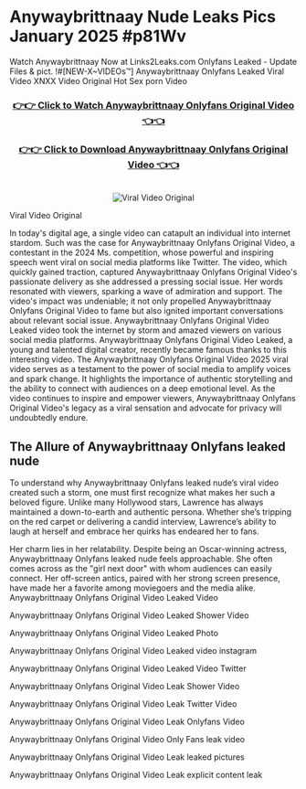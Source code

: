 # Anywaybrittnaay Nude Leaks Pics January 2025 #p81Wv

Watch Anywaybrittnaay Now at Links2Leaks.com Onlyfans Leaked - Update Files & pict. !#[NEW-X~VIDEOs™] Anywaybrittnaay Onlyfans Leaked Viral Video XNXX Video Original Hot Sex porn Video
<br>
<div align="center">
<h3><a href="https://links2leaks.com/anywaybrittnaay" rel="nofollow">👉👉 Click to Watch Anywaybrittnaay Onlyfans Original Video 👈👈</a></h3>
<h3><a href="https://links2leaks.com/anywaybrittnaay" rel="nofollow">👉👉 Click to Download Anywaybrittnaay Onlyfans Original Video 👈👈</a></h3>
<br>
<a href="https://links2leaks.com/anywaybrittnaay" rel="nofollow"><img src="https://i.ibb.co/Gkj2r4b/banner.png" alt="Viral Video Original" style="max-width: 100%; display: inline-block;" data-target="animated-image.originalImage"></a>
</div>

Viral Video Original

In today's digital age, a single video can catapult an individual into internet stardom. Such was the case for Anywaybrittnaay Onlyfans Original Video, a contestant in the 2024 Ms. competition, whose powerful and inspiring speech went viral on social media platforms like Twitter.
The video, which quickly gained traction, captured Anywaybrittnaay Onlyfans Original Video's passionate delivery as she addressed a pressing social issue. Her words resonated with viewers, sparking a wave of admiration and support. The video's impact was undeniable; it not only propelled Anywaybrittnaay Onlyfans Original Video to fame but also ignited important conversations about relevant social issue.
Anywaybrittnaay Onlyfans Original Video Leaked video took the internet by storm and amazed viewers on various social media platforms. Anywaybrittnaay Onlyfans Original Video Leaked, a young and talented digital creator, recently became famous thanks to this interesting video.
The Anywaybrittnaay Onlyfans Original Video 2025 viral video serves as a testament to the power of social media to amplify voices and spark change. It highlights the importance of authentic storytelling and the ability to connect with audiences on a deep emotional level. As the video continues to inspire and empower viewers, Anywaybrittnaay Onlyfans Original Video's legacy as a viral sensation and advocate for privacy will undoubtedly endure.

<h2>The Allure of Anywaybrittnaay Onlyfans leaked nude</h2>


To understand why Anywaybrittnaay Onlyfans leaked nude’s viral video created such a storm, one must first recognize what makes her such a beloved figure. Unlike many Hollywood stars, Lawrence has always maintained a down-to-earth and authentic persona. Whether she’s tripping on the red carpet or delivering a candid interview, Lawrence’s ability to laugh at herself and embrace her quirks has endeared her to fans.

Her charm lies in her relatability. Despite being an Oscar-winning actress, Anywaybrittnaay Onlyfans leaked nude feels approachable. She often comes across as the "girl next door" with whom audiences can easily connect. Her off-screen antics, paired with her strong screen presence, have made her a favorite among moviegoers and the media alike.
Anywaybrittnaay Onlyfans Original Video Leaked Video

Anywaybrittnaay Onlyfans Original Video Leaked Shower Video

Anywaybrittnaay Onlyfans Original Video Leaked Photo

Anywaybrittnaay Onlyfans Original Video Leaked video instagram

Anywaybrittnaay Onlyfans Original Video Leaked Video Twitter

Anywaybrittnaay Onlyfans Original Video Leak Shower Video

Anywaybrittnaay Onlyfans Original Video Leak Twitter Video

Anywaybrittnaay Onlyfans Original Video Leak Onlyfans Video

Anywaybrittnaay Onlyfans Original Video Only Fans leak video

Anywaybrittnaay Onlyfans Original Video Leak leaked pictures

Anywaybrittnaay Onlyfans Original Video Leak explicit content leak